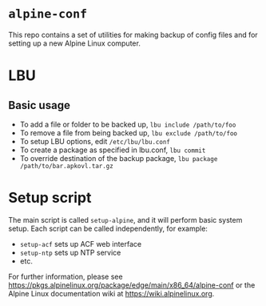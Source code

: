# `alpine-conf`

This repo contains a set of utilities for making backup of config files and for setting up a new Alpine Linux computer.

# LBU

## Basic usage

  * To add a file or folder to be backed up, `lbu include /path/to/foo`
  * To remove a file from being backed up, `lbu exclude /path/to/foo`
  * To setup LBU options, edit `/etc/lbu/lbu.conf`
  * To create a package as specified in lbu.conf, `lbu commit`
  * To override destination of the backup package, `lbu package /path/to/bar.apkovl.tar.gz`

# Setup script

The main script is called `setup-alpine`, and it will perform basic system setup. Each script can be called independently, for example:

  * `setup-acf` sets up ACF web interface
  * `setup-ntp` sets up NTP service
  * etc.

For further information, please see <https://pkgs.alpinelinux.org/package/edge/main/x86_64/alpine-conf> or the Alpine Linux documentation wiki at <https://wiki.alpinelinux.org>.
